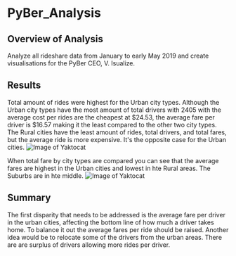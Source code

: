 # PyBer_Analysis

## Overview of Analysis
Analyze all rideshare data from January to early May 2019 and create visualisations for the PyBer CEO, V. Isualize.

## Results
Total amount of rides were highest for the Urban city types. Although the Urban city types have the most amount of total drivers with 2405 with the average cost per rides are the cheapest at $24.53, the average fare per driver is $16.57 making it the least compared to the other two city types. The Rural cities have the least amount of rides, total drivers, and total fares, but the average ride is more expensive. It's the opposite case for the Urban cities.
![Image of Yaktocat](https://octodex.github.com/images/yaktocat.png)

When total fare by city types are compared you can see that the average fares are highest in the Urban cities and lowest in hte Rural areas. The Suburbs are in hte middle. 
![Image of Yaktocat](https://octodex.github.com/images/yaktocat.png)

## Summary
The first disparity that needs to be addressed is the average fare per driver in the urban cities, affecting the bottom line of how much a driver takes home. To balance it out the average fares per ride should be raised. Another idea would be to relocate some of the drivers from the urban areas. There are are surplus of drivers allowing more rides per driver.
